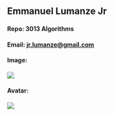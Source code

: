 ## Emmanuel Lumanze Jr 
#### Repo: 3013 Algorithms
#### Email: jr.lumanze@gmail.com
#### Image:
<img src="https://ci3.googleusercontent.com/mail-img-att/APrP3qGAm5MaqJrAOHrqtPNS_pbg-uxzyMT8yJfPAch0HFNyZiwqqGebwkp5zrm1aH8y7PA-FIjSwM1CJGGAtdA21783k2s2ydxPfAgEed4tbklQmgIUWwIy8V9_Y2J7wyIZae__WWdMg0YBlkGUzhXOOZWF0-35N4KyKO6KJQar93uta7jie8m1hnhwNA6Y9pgR2TVcKKWG5sYUG789EPN9lhmfoAHQPU_yZwgg1RKHj3sa--p9kaJgO8hHnpsur_SkzFLQB5IhcKpDASrlMctT7vivLH5HjQDv3wwzMjo8EbTdKOhlSQrVVBNWO2WC6Y_GO2Z0HxU18v2BnQ_63Z5FH8GoQ0YWtMqzo2b82h-74gFinN8iagCpoJP-u02cxKwufQIvf5IbSIt9vmmToG3ura8CvbjSGZ2LWEBiyEroDE66eyal4LAR8j9wq7f5djkaR3VtGBa4HQ4GjXzSmW3qtZ1kcNOX3DOiBOOUlfFxoMGevU5rI93iics6nGKRGj89HcOkXpPPiKA9WNywPMAZN-eRARPyP6LJJ39fCk75evkPF2wDwF4x1yFhf8WSZGEQxhrFyAdImHEPzc3PLLFWOIpwDSZLQTl_zWJJHBxLoK0q4p7i8S3v_GIsNGEtsl72P5_nOxgbXiej5DEMS3_lkH6Tjd3PVk_jyDVJZsmkX6yEFjzHFf-mLlLkIEwLmdWcl6qbosHYpPLEj3-nK7Umvk4_RKh7RtuGGRU0NBBzPPeSSK_D0Q_lUa863B8XoPl8IBVD1daP01_Q-DPOPIqMEKeFvgGuK80gvb_xK_nTU-zDgc7orZEK1s-yE0hPsaqliyiJltRX38SiZOl7yArvueKXs_mk1n__01XmFvc2oUQr8Iquf1mL3qYt6fCww1fGApseie3-_Ky5TneNTH75JKQPnnGbcO-fM11geSv9u1EpIYken4rass31fXgARVAdxu44HfzqNH0Pa1E7IWsmgBV7_iQhf39FRcFixQPeAKSdkHIAov8-8Rglz1H3=s0-l75-ft">

#### Avatar:
<img src="https://ci3.googleusercontent.com/mail-img-att/APrP3qE5UpJdg2wud5NE3jq4wPoFuSqtkJOm3Z7ERmxpFwYkWfLPJ_FPiJSsavlgNwZcf-ykoHqOK8AIwXYoE94M2qdDyI9RzPK7cz1NStL5pkdlDAVJfvB7ENn7DHf6FdnAgeKwTCHLpj36bWWaBAG1cnVjw51FZxjfZcSPvU2n6Wrm2RUi0aprvAovR7lp1qvxH-JfS12MsyHbB800MaAfFRn7UeorGpd3z9xysl7Iv21v1_yB79f7g7XOBbxRGmqNaM73Zk7HASx9s9cSK4kwCETxgaLBxkIwu5K-AT_LIo14A-6hwJgaTqF3JbzAS4JyB4JgL6SkKbi_x7I7tZZzFAuLwImtQMpRMz4oZHfkkDsjd7Dy8Rbas0YWr9kP2Wbu9m7t4Iv5zL-Wcq1SigkIMCbSlXqd5ONNPTcC7s1i0RdN_5oYxaPqZJLvRRP2hAnOxMtbuuBDNrCbBf_pZgQTprMgboCDdBzpAQLbPFZO19TzsJ0gLY9ia-iYhJKbFtmDeAAoJmqE5ZsAUMiQeUARQO1AFfXF4pM1teDCF4sctH31Cl9cSavBB-GhXkAKtlQtK2bsmkBSCXp1KmdQiKdT6FckxPsI0bqk5Wkcr-qxLhf-OIptCaOfI1q_VClDCOpPU5442RvycwutfsNKPtFuwNvDW9_3hzgMk7OjQpSRbhynffvxKV6p-9E3i6rySByllz8hN-5tXOffaK8m7Zt8ZDC4n1k-vCIyiZVTZseK0Yp9RlwWqbT2iLjArtWNBRFoTTlSifVFiBhBRVbHowNimkLEtjdEAxiBgpqOGYsR_iMOfC1u8esqVyfT_Yj3TauUZWUDFq-cSGIBldb6UDcClWSHb3BI-0Ty1ao6Lrvllm46zH-oAnX5B1E8qPesaEW2ntaNSuuG9sZB3G3pbhZKD-7od6ThNbb_9Zc5llAkDlLCjlRtBhaHHDx8iLTEaHR31pXLM557Qy-StsFqfd04bNl480Cj2aBIZHGVjooigxPRJgwCahTdUAiB_FSr=s0-l75-ft">
 
